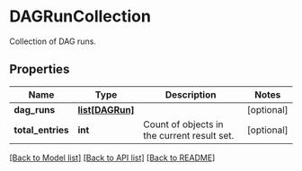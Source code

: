 # DAGRunCollection

Collection of DAG runs.
## Properties
Name | Type | Description | Notes
------------ | ------------- | ------------- | -------------
**dag_runs** | [**list[DAGRun]**](DAGRun.md) |  | [optional] 
**total_entries** | **int** | Count of objects in the current result set. | [optional] 

[[Back to Model list]](../README.md#documentation-for-models) [[Back to API list]](../README.md#documentation-for-api-endpoints) [[Back to README]](../README.md)


